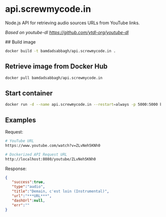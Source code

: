 # api.screwmycode.in

Node.js API for retrieving audio sources URLs from YouTube links.

*Based on youtube-dl https://github.com/ytdl-org/youtube-dl*

## Build image

```bash
docker build -t bamdadsabbagh/api.screwmycode.in .
```

## Retrieve image from Docker Hub

```bash
docker pull bamdadsabbagh/api.screwmycode.in
```

## Start container

```bash
docker run -d --name api.screwmycode.in --restart=always -p 5000:5000 bamdadsabbagh/api.screwmycode.in
```

## Examples

Request:

```bash
# YouTube URL
https://www.youtube.com/watch?v=ZLvNeh5KNh0

# Dockerized API Request URL
http://localhost:8080/youtube/ZLvNeh5KNh0
```

Response:

```json
{
   "success":true,
   "type":"audio",
   "title":"Demain, c'est loin (Instrumental)",
   "url":"***URL***",
   "dashUrl":null,
   "err":""
}
```
